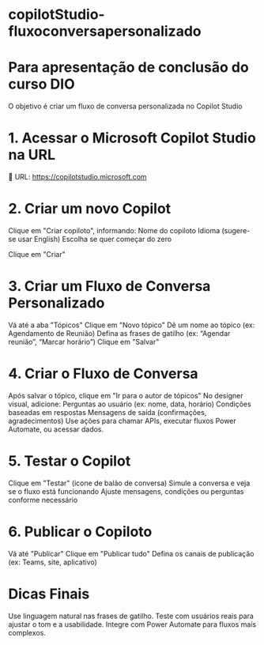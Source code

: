 # copilotStudio-fluxoconversapersonalizado

# Para apresentação de conclusão do curso DIO

O objetivo é criar um fluxo de conversa personalizada no Copilot Studio

# 1. Acessar o Microsoft Copilot Studio na URL
🔗 URL: https://copilotstudio.microsoft.com

# 2. Criar um novo Copilot
Clique em "Criar copiloto", informando:
Nome do copiloto
Idioma (sugere-se usar English)
Escolha se quer começar do zero

Clique em "Criar"

# 3. Criar um Fluxo de Conversa Personalizado
Vá até a aba "Tópicos"
Clique em "Novo tópico"
Dê um nome ao tópico (ex: Agendamento de Reunião)
Defina as frases de gatilho (ex: “Agendar reunião”, “Marcar horário”)
Clique em "Salvar"

# 4. Criar o Fluxo de Conversa
Após salvar o tópico, clique em "Ir para o autor de tópicos"
No designer visual, adicione:
Perguntas ao usuário (ex: nome, data, horário)
Condições baseadas em respostas
Mensagens de saída (confirmações, agradecimentos)
Use ações para chamar APIs, executar fluxos Power Automate, ou acessar dados.

# 5. Testar o Copilot
Clique em "Testar" (ícone de balão de conversa)
Simule a conversa e veja se o fluxo está funcionando
Ajuste mensagens, condições ou perguntas conforme necessário

# 6. Publicar o Copiloto
Vá até "Publicar"
Clique em "Publicar tudo"
Defina os canais de publicação (ex: Teams, site, aplicativo)

# Dicas Finais
Use linguagem natural nas frases de gatilho.
Teste com usuários reais para ajustar o tom e a usabilidade.
Integre com Power Automate para fluxos mais complexos.
